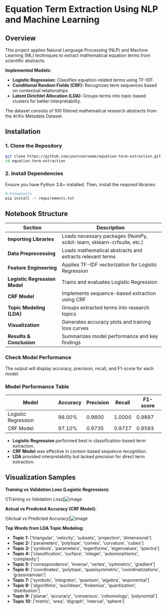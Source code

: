 # Equation Term Extraction Using NLP and Machine Learning

## Overview
This project applies Natural Language Processing (NLP) and Machine Learning (ML) techniques to extract mathematical equation terms from scientific abstracts.

**Implemented Models:**
- **Logistic Regression:** Classifies equation-related terms using TF-IDF.
- **Conditional Random Fields (CRF):** Recognizes term sequences based on contextual relationships.
- **Latent Dirichlet Allocation (LDA):** Groups terms into topic-based clusters for better interpretability.

The dataset consists of 100 filtered mathematical research abstracts from the ArXiv Metadata Dataset.

## Installation

### 1. Clone the Repository
```bash
git clone https://github.com/yourusername/equation-term-extraction.git
cd equation-term-extraction
```
### 2. Install Dependencies
Ensure you have Python 3.8+ installed. Then, install the required libraries:

```bash
# Копировать
pip install -r requirements.txt
```
## Notebook Structure

| Section                        | Description                                                                            |
| ------------------------------ | -------------------------------------------------------------------------------------- |
| **Importing Libraries**        | Loads necessary packages (NumPy, scikit-learn, sklearn-crfsuite, etc.)                 |
| **Data Preprocessing**         | Loads mathematical abstracts and extracts relevant terms                               |
| **Feature Engineering**        | Applies TF-IDF vectorization for Logistic Regression                                   |
| **Logistic Regression Model**  | Trains and evaluates Logistic Regression                                               |
| **CRF Model**                  | Implements sequence-based extraction using CRF                                         |
| **Topic Modeling (LDA)**       | Groups extracted terms into research topics                                            |
| **Visualization**              | Generates accuracy plots and training loss curves                                        |
| **Results & Conclusion**       | Summarizes model performance and key findings                                            |

### Check Model Performance

The output will display accuracy, precision, recall, and F1-score for each model.

### Model Performance Table

| Model                   | Accuracy | Precision | Recall  | F1-score |
| ----------------------- | -------- | --------- | ------- | -------- |
| Logistic Regression     | 98.00%   | 0.9800    | 1.0000  | 0.9897   |
| CRF Model               | 97.10%   | 0.9735    | 0.9727  | 0.9593   |

- **Logistic Regression** performed best in classification-based term extraction.
- **CRF Model** was effective in context-based sequence recognition.
- **LDA** provided interpretability but lacked precision for direct term extraction.
## Visualization Samples

**Training vs Validation Loss (Logistic Regression):**

![Training vs Validation Loss]![image](https://github.com/user-attachments/assets/7b533c40-394d-4c54-aeaa-b5a63e47e064)


**Actual vs Predicted Accuracy (CRF Model):**

![Actual vs Predicted Accuracy]![image](https://github.com/user-attachments/assets/e3240c70-2c12-4219-9515-4cb64ecb9a13)


**Top Words from LDA Topic Modeling:**

- **Topic 1:** ['triangular', 'velocity', 'subsets', 'projection', 'dimensional']
- **Topic 2:** ['parameters', 'polytope', 'convex', 'curvature', 'cubes']
- **Topic 3:** ['symbols', 'parameters', 'eigenforms', 'eigenvalues', 'spectra']
- **Topic 4:** ['classification', 'surface', 'integer', 'automorphisms', 'complexity']
- **Topic 5:** ['correspondence', 'inverse', 'vertex', 'symmetric', 'gradient']
- **Topic 6:** ['coordinates', 'polytope', 'quasisymmetric', 'coordinatizations', 'grassmannian']
- **Topic 7:** ['symbols', 'integrator', 'quantum', 'algebra', 'exponential']
- **Topic 8:** ['algorithms', 'euclidean', 'frobenius', 'quantization', 'distribution']
- **Topic 9:** ['planar', 'accuracy', 'consensus', 'cohomology', 'polynomial']
- **Topic 10:** ['metric', 'area', 'digraph', 'interval', 'sphere']

